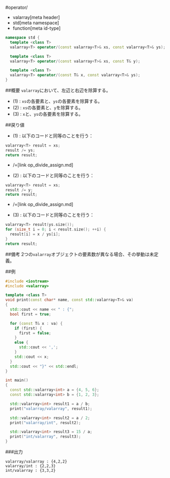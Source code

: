 #operator/
* valarray[meta header]
* std[meta namespace]
* function[meta id-type]

```cpp
namespace std {
  template <class T>
  valarray<T> operator/(const valarray<T>& xs, const valarray<T>& ys); // (1)

  template <class T>
  valarray<T> operator/(const valarray<T>& xs, const T& y);            // (2)

  template <class T>
  valarray<T> operator/(const T& x, const valarray<T>& ys);            // (3)
}
```

##概要
`valarray`において、左辺と右辺を除算する。

- (1) : `xs`の各要素と、`ys`の各要素を除算する。
- (2) : `xs`の各要素と、`y`を除算する。
- (3) : `x`と、`ys`の各要素を除算する。


##戻り値
- (1) : 以下のコードと同等のことを行う：

```cpp
valarray<T> result = xs;
result /= ys;
return result;
```
* /=[link op_divide_assign.md]


- (2) : 以下のコードと同等のことを行う：

```cpp
valarray<T> result = xs;
result /= y;
return result;
```
* /=[link op_divide_assign.md]


- (3) : 以下のコードと同等のことを行う：

```cpp
valarray<T> result(ys.size());
for (size_t i = 0; i < result.size(); ++i) {
  result[i] = x / ys[i];
}
return result;
```


##備考
2つの`valarray`オブジェクトの要素数が異なる場合、その挙動は未定義。


##例
```cpp
#include <iostream>
#include <valarray>

template <class T>
void print(const char* name, const std::valarray<T>& va)
{
  std::cout << name << " : {";
  bool first = true;

  for (const T& x : va) {
    if (first) {
      first = false;
    }
    else {
      std::cout << ',';
    }
    std::cout << x;
  }
  std::cout << "}" << std::endl;
}

int main()
{
  const std::valarray<int> a = {4, 5, 6};
  const std::valarray<int> b = {1, 2, 3};

  std::valarray<int> result1 = a / b;
  print("valarray/valarray", result1);

  std::valarray<int> result2 = a / 2;
  print("valarray/int", result2);

  std::valarray<int> result3 = 15 / a;
  print("int/valarray", result3);
}
```

###出力
```
valarray/valarray : {4,2,2}
valarray/int : {2,2,3}
int/valarray : {3,3,2}
```



